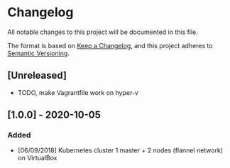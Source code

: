 # Changelog

All notable changes to this project will be documented in this file.

The format is based on [Keep a Changelog](https://keepachangelog.com/en/1.0.0/),
and this project adheres to [Semantic Versioning](https://semver.org/spec/v2.0.0.html).

## [Unreleased]

- TODO, make Vagrantfile work on hyper-v

## [1.0.0] - 2020-10-05

### Added

- [06/09/2018] Kubernetes cluster 1 master + 2 nodes (flannel network) on VirtualBox

